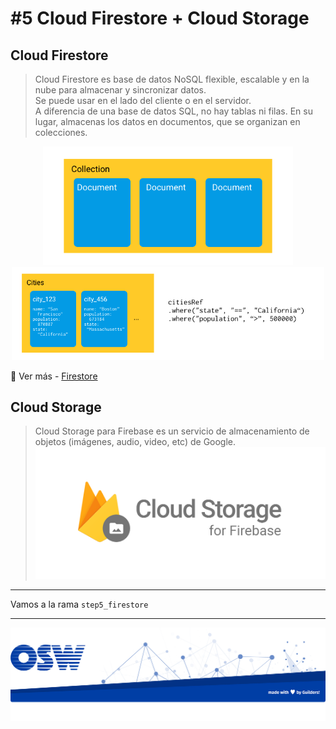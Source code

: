 # #5 Cloud Firestore + Cloud Storage

## Cloud Firestore
> Cloud Firestore es base de datos NoSQL flexible, escalable y en la nube para almacenar y sincronizar datos.  
Se puede usar en el lado del cliente o en el servidor.  
A diferencia de una base de datos SQL, no hay tablas ni filas. En su lugar, almacenas los datos en documentos, que se organizan en colecciones.

<p align="center">
  <img src="./assets/img/firestore1.png" width="400"/>
  <br>
  <img src="./assets/img/firestore2.png" width="500"/>
</p>

🔗 Ver más - [Firestore](https://firebase.google.com/docs/firestore/data-model?hl=es-419)

## Cloud Storage
> Cloud Storage para Firebase es un servicio de almacenamiento de objetos (imágenes, audio, video, etc) de Google.
![storage](./assets/img/cloud_storage.png)
---

Vamos a la rama `step5_firestore`


---
![footer](./assets/img/footer.png)